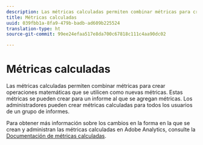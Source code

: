 ```yaml
---
description: Las métricas calculadas permiten combinar métricas para crear operaciones matemáticas que se utilicen como nuevas métricas. Estas métricas se pueden crear para un informe al que se agregan métricas. Los administradores pueden crear métricas calculadas para todos los usuarios de un grupo de informes.
title: Métricas calculadas
uuid: 039fbb1a-8fa9-479b-badb-ad609b225524
translation-type: ht
source-git-commit: 99ee24efaa517e8da700c67818c111c4aa90dc02

---
```



# Métricas calculadas

Las métricas calculadas permiten combinar métricas para crear operaciones matemáticas que se utilicen como nuevas métricas. Estas métricas se pueden crear para un informe al que se agregan métricas. Los administradores pueden crear métricas calculadas para todos los usuarios de un grupo de informes.

Para obtener más información sobre los cambios en la forma en la que se crean y administran las métricas calculadas en Adobe Analytics, consulte la [Documentación de métricas calculadas](/help/components/c-calcmetrics/cm-overview.md).
